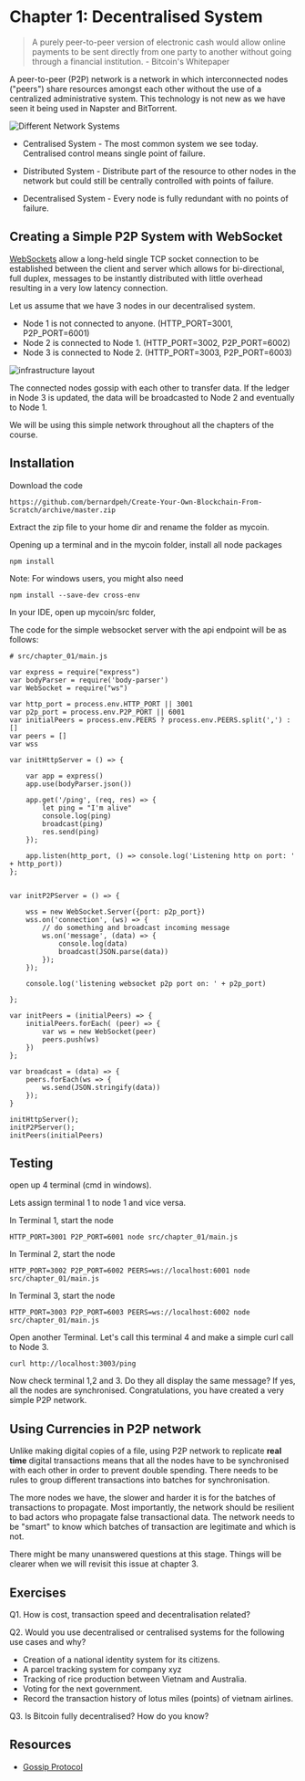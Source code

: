 # Chapter 1: Decentralised System

> A purely peer-to-peer version of electronic cash would allow online payments to be sent directly from one party to another without going through a financial institution. - Bitcoin's Whitepaper

A peer-to-peer (P2P) network is a network in which interconnected nodes ("peers") share resources amongst each other without the use of a centralized administrative system. This technology is not new as we have seen it being used in Napster and BitTorrent.

![Different Network Systems](decentralised_pic.png)

* Centralised System - The most common system we see today. Centralised control means single point of failure.

* Distributed System - Distribute part of the resource to other nodes in the network but could still be centrally controlled with points of failure.

* Decentralised System - Every node is fully redundant with no points of failure.

## Creating a Simple P2P System with WebSocket

[WebSockets](https://en.wikipedia.org/wiki/WebSocket) allow a long-held single TCP socket connection to be established between the client and server which allows for bi-directional, full duplex, messages to be instantly distributed with little overhead resulting in a very low latency connection.

Let us assume that we have 3 nodes in our decentralised system.

* Node 1 is not connected to anyone. (HTTP_PORT=3001, P2P_PORT=6001)
* Node 2 is connected to Node 1. (HTTP_PORT=3002, P2P_PORT=6002) 
* Node 3 is connected to Node 2. (HTTP_PORT=3003, P2P_PORT=6003)

![infrastructure layout](infrastructure_layout.png)

The connected nodes gossip with each other to transfer data. If the ledger in Node 3 is updated, the data will be broadcasted to Node 2 and eventually to Node 1.

We will be using this simple network throughout all the chapters of the course.

## Installation

Download the code

```
https://github.com/bernardpeh/Create-Your-Own-Blockchain-From-Scratch/archive/master.zip
```

Extract the zip file to your home dir and rename the folder as mycoin.

Opening up a terminal and in the mycoin folder, install all node packages

```
npm install
```

Note: For windows users, you might also need

```
npm install --save-dev cross-env
```

In your IDE, open up mycoin/src folder,

The code for the simple websocket server with the api endpoint will be as follows:

```
# src/chapter_01/main.js

var express = require("express")
var bodyParser = require('body-parser')
var WebSocket = require("ws")

var http_port = process.env.HTTP_PORT || 3001
var p2p_port = process.env.P2P_PORT || 6001
var initialPeers = process.env.PEERS ? process.env.PEERS.split(',') : []
var peers = []
var wss

var initHttpServer = () => {

    var app = express()
    app.use(bodyParser.json())

    app.get('/ping', (req, res) => {
        let ping = "I'm alive"
        console.log(ping)
        broadcast(ping)
        res.send(ping)
    });

    app.listen(http_port, () => console.log('Listening http on port: ' + http_port))
};


var initP2PServer = () => {

    wss = new WebSocket.Server({port: p2p_port})
    wss.on('connection', (ws) => {
        // do something and broadcast incoming message
        ws.on('message', (data) => {
            console.log(data)
            broadcast(JSON.parse(data))
        });
    });

    console.log('listening websocket p2p port on: ' + p2p_port)

};

var initPeers = (initialPeers) => {
    initialPeers.forEach( (peer) => {
        var ws = new WebSocket(peer)
        peers.push(ws)
    })
};

var broadcast = (data) => {
    peers.forEach(ws => {
        ws.send(JSON.stringify(data))
    });
}

initHttpServer();
initP2PServer();
initPeers(initialPeers)
```

## Testing

open up 4 terminal (cmd in windows).

Lets assign terminal 1 to node 1 and vice versa.

In Terminal 1, start the node

```
HTTP_PORT=3001 P2P_PORT=6001 node src/chapter_01/main.js
```

In Terminal 2, start the node

```
HTTP_PORT=3002 P2P_PORT=6002 PEERS=ws://localhost:6001 node src/chapter_01/main.js 
```

In Terminal 3, start the node

```
HTTP_PORT=3003 P2P_PORT=6003 PEERS=ws://localhost:6002 node src/chapter_01/main.js 
```

Open another Terminal. Let's call this terminal 4 and make a simple curl call to Node 3.

```
curl http://localhost:3003/ping
```

Now check terminal 1,2 and 3. Do they all display the same message? If yes, all the nodes are synchronised. Congratulations, you have created a very simple P2P network.

## Using Currencies in P2P network 

Unlike making digital copies of a file, using P2P network to replicate **real time** digital transactions means that all the nodes have to be synchronised with each other in order to prevent double spending. There needs to be rules to group different transactions into batches for synchronisation. 

The more nodes we have, the slower and harder it is for the batches of transactions to propagate. Most importantly, the network should be resilient to bad actors who propagate false transactional data. The network needs to be "smart" to know which batches of transaction are legitimate and which is not. 

There might be many unanswered questions at this stage. Things will be clearer when we will revisit this issue at chapter 3.

## Exercises

Q1. How is cost, transaction speed and decentralisation related?

Q2. Would you use decentralised or centralised systems for the following use cases and why?

* Creation of a national identity system for its citizens.
* A parcel tracking system for company xyz
* Tracking of rice production between Vietnam and Australia.
* Voting for the next government.
* Record the transaction history of lotus miles (points) of vietnam airlines.
 
Q3. Is Bitcoin fully decentralised? How do you know?

## Resources 

* [Gossip Protocol](https://en.wikipedia.org/wiki/Gossip_protocol)

